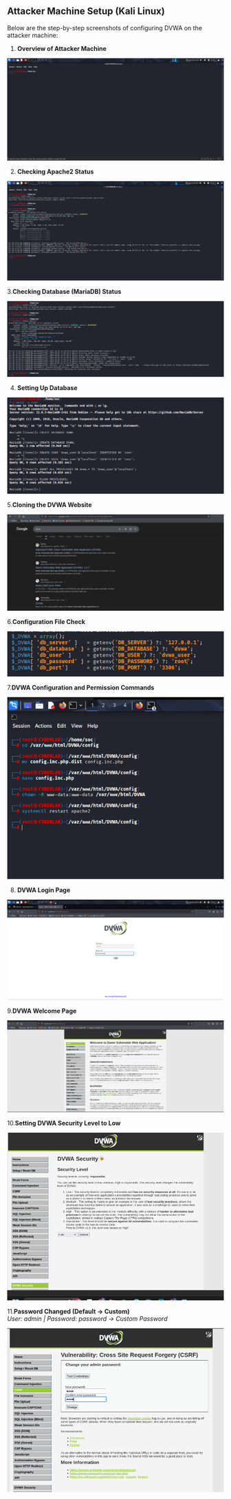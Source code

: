 ## Attacker Machine Setup (Kali Linux)

Below are the step-by-step screenshots of configuring DVWA on the attacker machine:

1. **Overview of Attacker Machine**
   
![Overview of attacker Machine](Attack_Machine.png)

2. **Checking Apache2 Status**  

![Checking Apache2 status](Appache2_Status.png)

3.**Checking Database (MariaDB) Status**  

![Checking Databse status](Mariadb_Status.png)

4. **Setting Up Database**  

![Setting Up Database](Setting_up_Databse.png)

5.**Cloning the DVWA Website**  

![Cloning the DVWA Website](Clone_the_first_website.png)

6.**Configuration File Check**  

![Configuration Checking of DVWA](Configuration_Check.png)

7.**DVWA Configuration and Permission Commands**  

![DVWA Configuration and Permission Commands](Dvwa_Config_Command.png)

8. **DVWA Login Page**  

![DVWA Login Page](DVWA_on_Attack_Machine.png)

9.**DVWA Welcome Page**  

![DVWA Welcome Page](Welcome_Page.png)

10.**Setting DVWA Security Level to Low**  

![Go to DVWA Security and changed it to low](DVWA_security_Low.png)

11.**Password Changed (Default → Custom)**  
_User: admin | Password: password → Custom Password_  

![Changed the Default Password (User:admin , Password:password) to custom and copy the changing url from above](Password_Changed_on_Attack_Machine.png)


